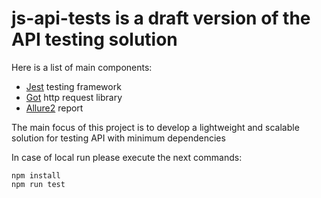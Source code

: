 # js-api-tests is a draft version of the API testing solution

Here is a list of main components:
*  [Jest](https://jestjs.io/) testing framework
* [Got](https://github.com/sindresorhus/got#readme) http request library
* [Allure2](https://github.com/allure-framework/allure2) report

The main focus of this project is to develop a lightweight and scalable solution for testing API with minimum dependencies

In case of local run please execute the next commands:
```
npm install
npm run test
```